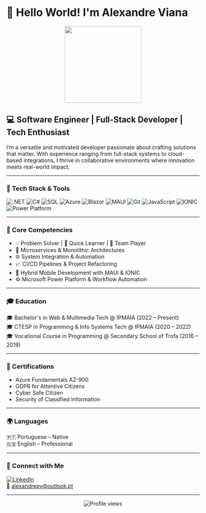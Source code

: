 # 👋 Hello World! I'm Alexandre Viana

<p align="center">
  <img src="https://media.giphy.com/media/qgQUggAC3Pfv687qPC/giphy.gif" width="200"/>
</p>

## 💻 Software Engineer | Full-Stack Developer | Tech Enthusiast

I’m a versatile and motivated developer passionate about crafting solutions that matter. With experience ranging from full-stack systems to cloud-based integrations, I thrive in collaborative environments where innovation meets real-world impact.

---

### 🔧 Tech Stack & Tools

![.NET](https://img.shields.io/badge/.NET-512BD4?style=for-the-badge&logo=dotnet&logoColor=white)
![C#](https://img.shields.io/badge/C%23-239120?style=for-the-badge&logo=csharp&logoColor=white)
![SQL](https://img.shields.io/badge/SQL-336791?style=for-the-badge&logo=postgresql&logoColor=white)
![Azure](https://img.shields.io/badge/Azure-0078D4?style=for-the-badge&logo=microsoftazure&logoColor=white)
![Blazor](https://img.shields.io/badge/Blazor-512BD4?style=for-the-badge&logo=blazor&logoColor=white)
![MAUI](https://img.shields.io/badge/.NET_MAUI-512BD4?style=for-the-badge&logo=dotnet&logoColor=white)
![Git](https://img.shields.io/badge/Git-F05032?style=for-the-badge&logo=git&logoColor=white)
![JavaScript](https://img.shields.io/badge/JavaScript-F7DF1E?style=for-the-badge&logo=javascript&logoColor=black)
![IONIC](https://img.shields.io/badge/Ionic-3880FF?style=for-the-badge&logo=ionic&logoColor=white)
![Power Platform](https://img.shields.io/badge/Power_Platform-742774?style=for-the-badge&logo=microsoftpowerapps&logoColor=white)

---

### 🧠 Core Competencies

- 💡 Problem Solver | 🧩 Quick Learner | 🤝 Team Player  
- 🧰 Microservices & Monolithic Architectures  
- 🌐 System Integration & Automation  
- 📈 CI/CD Pipelines & Project Refactoring  
- 📲 Hybrid Mobile Development with MAUI & IONIC  
- ⚙️ Microsoft Power Platform & Workflow Automation

---

### 🎓 Education

🎓 Bachelor's in Web & Multimedia Tech @ IPMAIA (2022 – Present)  
🎓 CTESP in Programming & Info Systems Tech @ IPMAIA (2020 – 2022)  
🎓 Vocational Course in Programming @ Secondary School of Trofa (2016 – 2019)

---

### 📜 Certifications

- Azure Fundamentals AZ-900  
- GDPR for Attentive Citizens  
- Cyber Safe Citizen  
- Security of Classified Information

---

### 🌍 Languages

🇵🇹 Portuguese – Native  
🇬🇧 English – Professional

---

### 🔗 Connect with Me

[![LinkedIn](https://img.shields.io/badge/LinkedIn-blue?style=flat&logo=linkedin)](https://www.linkedin.com/in/YOUR-USERNAME-HERE)  
📧 alexandrepv@outlook.pt

---

<p align="center">
  <img src="https://komarev.com/ghpvc/?username=alexandreviana&style=flat-square&color=blue" alt="Profile views"/>
</p>
